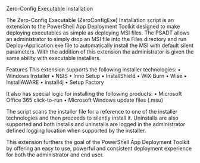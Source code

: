 Zero-Config Executable Installation

The Zero-Config Executable (ZeroConfigExe) Installation script is an extension to the PowerShell App Deployment Toolkit designed to make deploying executables as simple as deploying MSI files. The PSADT allows an administrator to simply drop an MSI file into the Files directory and run Deploy-Application.exe file to automatically install the MSI with default silent parameters. With the addition of this extension the administrator is given the same ability with executable installers.

Features
This extension supports the following installer technologies:
•	Windows Installer
•	NSIS
•	Inno Setup
•	InstallShield
•	WiX Burn
•	Wise
•	InstallAWARE
•	install4j
•	Setup Factory

It also has special logic for installing the following products:
•	Microsoft Office 365 click-to-run
•	Microsoft Windows update files (.msu)

The script scans the installer file for a reference to one of the installer technologies and then proceeds to silently install it. Uninstalls are also supported and both installs and uninstalls are logged in the administrator defined logging location when supported by the installer.

This extension furthers the goal of the PowerShell App Deployment Toolkit by offering an easy to use, powerful and consistent deployment experience for both the administrator and end user.
